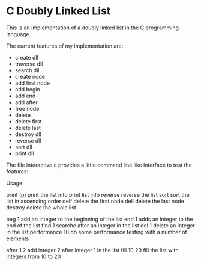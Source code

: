# C Doubly Linked List

This is an implementation of a doubly linked list in the C programming language.

The current features of my implementation are:

- create dll
- traverse dll
- search dll
- create node
- add first node
- add begin
- add end
- add after
- free node
- delete
- delete first
- delete last
- destroy dll
- reverse dll
- sort dll
- print dll

The file interactive.c provides a little command line like interface to test the features:

Usage:

print (p)  print the list
info		print list info
reverse		reverse the list
sort		sort the list in ascending order
delf		delete the first node
dell		delete the last node
destroy		delete the whole list

beg 1		add an integer to the beginning of the list
end 1		adds an integer to the end of the list
find 1		searche after an integer in the list
del 1		delete an integer in the list
performance 10	do some performance testing with a number of elements

after 1 2	add integer 2 after integer 1 in the list
fill 10 20	fill the list with integers from 10 to 20
